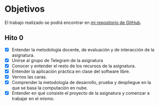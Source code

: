 # Objetivos

El trabajo realizado se podrá encontrar en [mi repositorio de GitHub](https://github.com/Alxe/UGR_CC).

## Hito 0

- [x] Entender la metodología docente, de evaluación y de interacción de la asignatura.
- [x] Unirse al grupo de Telegram de la asignatura
- [x] Conocer y entender el resto de los recursos de la asignatura.
- [x] Entender la aplicación práctica en clase del software libre.
- [x] Vernos las caras.
- [x] Comprender la metodología de desarrollo, prueba y despliegue en la que se basa la computación en nube.
- [x] Entender en qué consiste el proyecto de la asignatura y comenzar a trabajar en el mismo.
